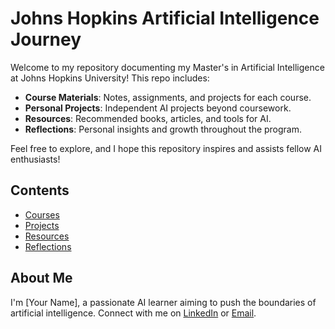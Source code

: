 # Johns Hopkins Artificial Intelligence Journey

Welcome to my repository documenting my Master's in Artificial Intelligence at Johns Hopkins University! This repo includes:

- **Course Materials**: Notes, assignments, and projects for each course.
- **Personal Projects**: Independent AI projects beyond coursework.
- **Resources**: Recommended books, articles, and tools for AI.
- **Reflections**: Personal insights and growth throughout the program.

Feel free to explore, and I hope this repository inspires and assists fellow AI enthusiasts!

## Contents
- [Courses](courses/)
- [Projects](projects/)
- [Resources](resources/)
- [Reflections](personal-reflections/)

## About Me
I'm [Your Name], a passionate AI learner aiming to push the boundaries of artificial intelligence. Connect with me on [LinkedIn](https://www.linkedin.com/in/pierre-augustamar-45530a68/) or [Email](paugust7@jh.edu).

